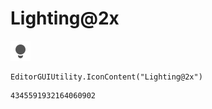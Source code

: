 # Lighting@2x
![](/img/Lighting@2x.png)

``` CSharp
EditorGUIUtility.IconContent("Lighting@2x")
```
```
4345591932164060902
```
